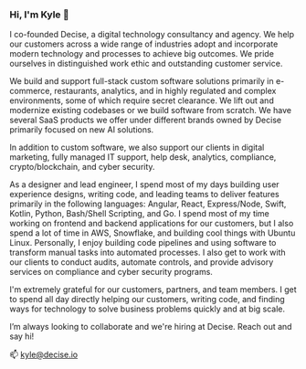 ### Hi, I'm Kyle 👋

<!--
**kylepott/kylepott** is a ✨ _special_ ✨ repository because its `README.md` (this file) appears on your GitHub profile.

Here are some ideas to get you started:
-->

I co-founded Decise, a digital technology consultancy and agency. We help our customers across a wide range of industries adopt and incorporate modern technology and processes to achieve big outcomes. We pride ourselves in distinguished work ethic and outstanding customer service.

We build and support full-stack custom software solutions primarily in e-commerce, restaurants, analytics, and in highly regulated and complex environments, some of which require secret clearance.  We lift out and modernize existing codebases or we build software from scratch.  We have several SaaS products we offer under different brands owned by Decise primarily focused on new AI solutions.  

In addition to custom software, we also support our clients in digital marketing, fully managed IT support, help desk, analytics, compliance, crypto/blockchain, and cyber security.

As a designer and lead engineer, I spend most of my days building user experience designs, writing code, and leading teams to deliver features primarily in the following languages: Angular, React, Express/Node, Swift, Kotlin, Python, Bash/Shell Scripting, and Go.  I spend most of my time working on frontend and backend applications for our customers, but I also spend a lot of time in AWS, Snowflake, and building cool things with Ubuntu Linux.  Personally, I enjoy building code pipelines and using software to transform manual tasks into automated processes.  I also get to work with our clients to conduct audits, automate controls, and provide advisory services on compliance and cyber security programs.

I'm extremely grateful for our customers, partners, and team members.  I get to spend all day directly helping our customers, writing code, and finding ways for technology to solve business problems quickly and at big scale.

I’m always looking to collaborate and we're hiring at Decise. Reach out and say hi!

📫 kyle@decise.io
